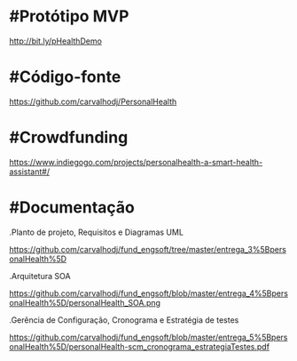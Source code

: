 # #Protótipo MVP

http://bit.ly/pHealthDemo

# #Código-fonte

https://github.com/carvalhodj/PersonalHealth

# #Crowdfunding

https://www.indiegogo.com/projects/personalhealth-a-smart-health-assistant#/

# #Documentação

.Planto de projeto, Requisitos e Diagramas UML 

https://github.com/carvalhodj/fund_engsoft/tree/master/entrega_3%5BpersonalHealth%5D

.Arquitetura SOA

https://github.com/carvalhodj/fund_engsoft/blob/master/entrega_4%5BpersonalHealth%5D/personalHealth_SOA.png

.Gerência de Configuração, Cronograma e Estratégia de testes

https://github.com/carvalhodj/fund_engsoft/blob/master/entrega_5%5BpersonalHealth%5D/personalHealth-scm_cronograma_estrategiaTestes.pdf

